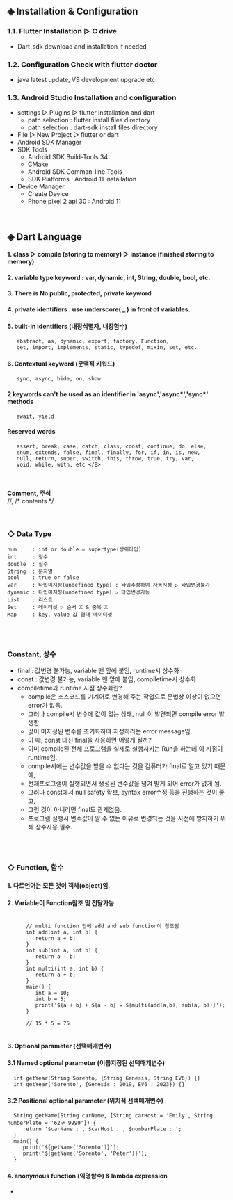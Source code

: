 
## ◈ Installation & Configuration

### 1.1. Flutter Installation ▷ C drive
   - Dart-sdk download and installation if needed
### 1.2. Configuration Check with flutter doctor <br>
   - java latest update, VS development upgrade etc. <br>
### 1.3. Android Studio Installation and configuration <br>
   - settings ▷ Plugins ▷ flutter installation and dart <br>
       - path selection : flutter install files directory <br>
       - path selection : dart-sdk install files directory <br>
   - File ▷ New Project ▷ flutter or dart <br>
   - Android SDK Manager <br>
   - SDK Tools <br>
       - Android SDK Build-Tools 34 <br> 
       - CMake <br>
       - Android SDK Comman-line Tools <br>
       - SDK Platforms : Android 11 installation <br>
   - Device Manager <br>
       - Create Device <br>
       - Phone pixel 2 api 30 : Android 11 <br>
<br>

## ◈ Dart Language

#### 1. class ▷ compile (storing to memory) ▷ instance (finished storing to memory)
#### 2. variable type keyword : <b>var, dynamic, int, String, double, bool,</b> etc.
#### 3. There is No <b>public, protected, private </b>keyword
#### 4. private identifiers : use <b>underscore( _ )</b> in front of variables.

#### 5. built-in identifiers (내장식별자, 내장함수) <br>
       abstract, as, dynamic, export, factory, Function,
       get, import, implements, static, typedef, mixin, set, etc.
#### 6. Contextual keyword (문맥적 키워드)
       sync, async, hide, on, show
#### 2 keywords can't be used as an identifier in 'async','async*','sync*' methods
       await, yield
#### Reserved words
       assert, break, case, catch, class, const, continue, do, else,
       enum, extends, false, final, finally, for, if, in, is, new,
       null, return, super, switch, this, throw, true, try, var,
       void, while, with, etc </B>
<br>
<br>
<b>Comment, 주석</b> <br>
//, /* contents */ <br>
<br>
<br>

### ◇ Data Type
    num     : int or double ▷ supertype(상위타입)
    int     : 정수
    double  : 실수
    String  : 문자열
    bool    : true or false
    var     : 타입미지정(undefined type) : 타입추정하여 자동지정 ▷ 타입변경불가
    dynamic : 타입미지정(undefined type) ▷ 타입변경가능
    List    : 리스트
    Set     : 데이터셋 ▷ 순서 X & 중복 X
    Map     : key, value 값 형태 데이터셋
<br>
<br>

### Constant, 상수
   - final : 값변경 불가능, variable 맨 앞에 붙임, runtime시 상수화
   - const : 값변경 불가능, variable 맨 앞에 붙임, compiletime시 상수화
   - compiletime과 runtime 시점 상수화란? <br>
      - compile은 소스코드를 기계어로 변경해 주는 작업으로 문법상 이상이 없으면 error가 없음.<br>
      - 그러나 compile시 변수에 값이 없는 상태, null 이 발견되면 compile error 발생함.<br>
      - 값이 미지정된 변수를 초기화하여 지정하라는 error message임.<br>
      - 이 때, const 대신 final을 사용하면 어떻게 될까?<br>
      - 이미 compile된 전체 프로그램을 실제로 실행시키는 Run을 하는데 이 시점이 runtime임.<br>
      - compile시에는 변수값을 받을 수 없다는 것을 컴퓨터가 final로 알고 있기 때문에,<br>
      - 전체프로그램이 실행되면서 생성된 변수값을 넘겨 받게 되어 error가 없게 됨. <br>
      - 그러나 const에서 null safety 확보, syntax error수정 등을 진행하는 것이 좋고,<br>
      - 그런 것이 아니라면 final도 관계없음.<br>
      - 프로그램 실행시 변수값이 알 수 없는 이유로 변경되는 것을 사전에 방지하기 위해 상수사용 필수.
<br>
<br>

### ◇ Function, 함수

#### 1. 다트언어는 모든 것이 객체(object)임.
#### 2. Variable이 Function참조 및 전달가능

<pre>
   <code>
      // multi function 안에 add and sub function이 참조됨
      int add(int a, int b) {
         return a + b;
      }
      int sub(int a, int b) {
         return a - b;
      }
      int multi(int a, int b) {
         return a + b;
      }
      main() {
         int a = 10;
         int b = 5;
         print('${a + b} + ${a - b} = ${multi(add(a,b), sub(a, b))}');
      }

      // 15 * 5 = 75
   </code>
</pre>

#### 3. Optional parameter (선택매개변수)
#### 3.1 Named optional parameter (이름지정된 선택매개변수)

      int getYear(String Sorento, {String Genesis, String EV6}) {}      
      int getYear('Sorento', {Genesis : 2019, EV6 : 2023}) {}

#### 3.2 Positional optional parameter (위치적 선택매개변수)

      String getName(String carName, [String carHost = 'Emily', String numberPlate = '62구 9999']) {
         return '$carName : , $carHost : , $numberPlate : ';
      }
      main() {
         print('${getName('Sorento')}');
         print('${getName('Sorento', 'Peter')}');
      }
      
#### 4. anonymous function (익명함수) & lambda expression
- 












    
